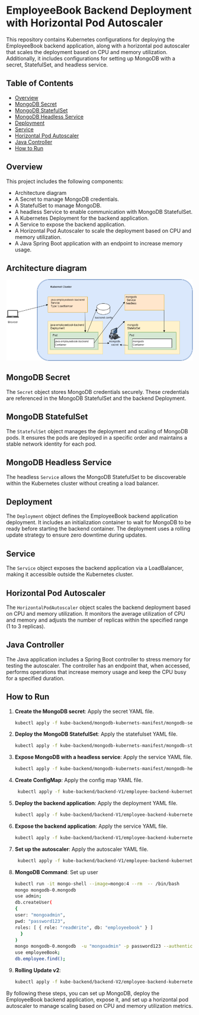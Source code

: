 # EmployeeBook Backend Deployment with Horizontal Pod Autoscaler

This repository contains Kubernetes configurations for deploying the EmployeeBook backend application, along with a horizontal pod autoscaler that scales the deployment based on CPU and memory utilization. Additionally, it includes configurations for setting up MongoDB with a secret, StatefulSet, and headless service.

## Table of Contents

- [Overview](#overview)
- [MongoDB Secret](#mongodb-secret)
- [MongoDB StatefulSet](#mongodb-statefulset)
- [MongoDB Headless Service](#mongodb-headless-service)
- [Deployment](#deployment)
- [Service](#service)
- [Horizontal Pod Autoscaler](#horizontal-pod-autoscaler)
- [Java Controller](#java-controller)
- [How to Run](#how-to-run)

## Overview

This project includes the following components:
- Architecture diagram
- A Secret to manage MongoDB credentials.
- A StatefulSet to manage MongoDB.
- A headless Service to enable communication with MongoDB StatefulSet.
- A Kubernetes Deployment for the backend application.
- A Service to expose the backend application.
- A Horizontal Pod Autoscaler to scale the deployment based on CPU and memory utilization.
- A Java Spring Boot application with an endpoint to increase memory usage.

## Architecture diagram

![Architecture Diagram](./img/architecture-dig.png)

## MongoDB Secret

The `Secret` object stores MongoDB credentials securely. These credentials are referenced in the MongoDB StatefulSet and the backend Deployment.

## MongoDB StatefulSet

The `StatefulSet` object manages the deployment and scaling of MongoDB pods. It ensures the pods are deployed in a specific order and maintains a stable network identity for each pod.

## MongoDB Headless Service

The headless `Service` allows the MongoDB StatefulSet to be discoverable within the Kubernetes cluster without creating a load balancer.

## Deployment

The `Deployment` object defines the EmployeeBook backend application deployment. It includes an initialization container to wait for MongoDB to be ready before starting the backend container. The deployment uses a rolling update strategy to ensure zero downtime during updates.

## Service

The `Service` object exposes the backend application via a LoadBalancer, making it accessible outside the Kubernetes cluster.

## Horizontal Pod Autoscaler

The `HorizontalPodAutoscaler` object scales the backend deployment based on CPU and memory utilization. It monitors the average utilization of CPU and memory and adjusts the number of replicas within the specified range (1 to 3 replicas).

## Java Controller

The Java application includes a Spring Boot controller to stress memory for testing the autoscaler. The controller has an endpoint that, when accessed, performs operations that increase memory usage and keep the CPU busy for a specified duration.

## How to Run

1. **Create the MongoDB secret**: Apply the secret YAML file.
    ```sh
    kubectl apply -f kube-backend/mongodb-kubernets-manifest/mongodb-secret.yaml 
    ```

2. **Deploy the MongoDB StatefulSet**: Apply the statefulset YAML file.
    ```sh
    kubectl apply -f kube-backend/mongodb-kubernets-manifest/mongodb-statuefulset.yaml
    ```

3. **Expose MongoDB with a headless service**: Apply the service YAML file.
    ```sh
    kubectl apply -f kube-backend/mongodb-kubernets-manifest/mongodb-headless-svc.yaml
    ```

4. **Create ConfigMap**: Apply the config map YAML file.
    ```sh
     kubectl apply -f kube-backend/backend-V1/employee-backend-kubernetes-manifests/employee-configmap.yaml
    ```

5. **Deploy the backend application**: Apply the deployment YAML file.
    ```sh
    kubectl apply -f kube-backend/backend-V1/employee-backend-kubernetes-manifests/employee-backend.deployment.yaml
    ```

6. **Expose the backend application**: Apply the service YAML file.
    ```sh
    kubectl apply -f kube-backend/backend-V1/employee-backend-kubernetes-manifests/employee-backend.service.yaml
    ```

7. **Set up the autoscaler**: Apply the autoscaler YAML file.
    ```sh
     kubectl apply -f kube-backend/backend-V1/employee-backend-kubernetes-manifests/employee-horizontalAutoScaler.yaml 
    ```

8. **MongoDB Command**: Set up user
    ```sh
    kubectl run -it mongo-shell --image=mongo:4 --rm  -- /bin/bash
    mongo mongodb-0.mongodb
    use admin;
    db.createUser(
    {
    user: "mongoadmin",
    pwd: "password123",
    roles: [ { role: "readWrite", db: "employeebook" } ]
      }
    )
    mongo mongodb-0.mongodb  -u "mongoadmin" -p password123 --authenticationDatabase "admin"
    use employeeBook;
    db.employee.find();
    ```

9. **Rolling Update v2**:
    ```sh
    kubectl apply -f kube-backend/backend-V2/employee-backend-kubernetes-manifests/employee-backend-v2.deployment.yaml
    ```

By following these steps, you can set up MongoDB, deploy the EmployeeBook backend application, expose it, and set up a horizontal pod autoscaler to manage scaling based on CPU and memory utilization metrics.